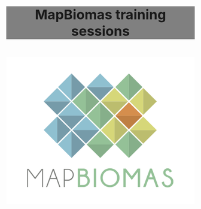 
<div align="center">
    <caption>
        <h4 style="background-color:grey;font-size:36px;"><strong>MapBiomas training sessions</strong></h4>
    </caption>
    <img align="center" src="./Princeton_University/Assets/mapbiomas-icon.png"/>
</div>